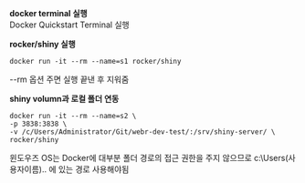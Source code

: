 **docker terminal 실행**  
Docker Quickstart Terminal 실행

**rocker/shiny 실행** 
```
docker run -it --rm --name=s1 rocker/shiny
```
--rm 옵션 주면 실행 끝낸 후 지워줌

**shiny volumn과 로컬 폴더 연동** 
```
docker run -it --rm --name=s2 \
-p 3838:3838 \
-v /c/Users/Administrator/Git/webr-dev-test/:/srv/shiny-server/ \
rocker/shiny
```
윈도우즈 OS는 Docker에 대부분 폴더 경로의 접근 권한을 주지 않으므로 
c:\Users\(사용자이름)\.. 에 있는 경로 사용해야됨
